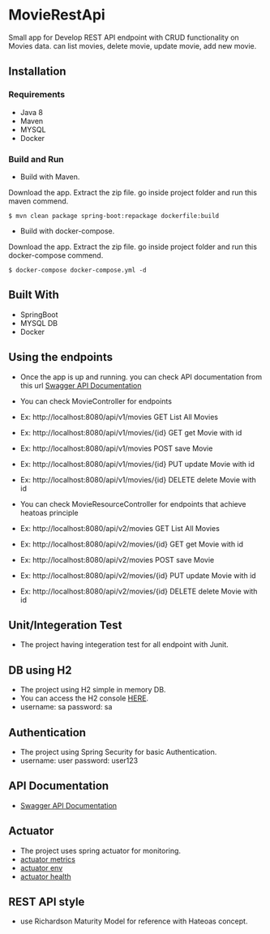 # MovieRestApi 
Small app for Develop REST API endpoint with CRUD functionality on Movies data.
can list movies, delete movie, update movie, add new movie.
## Installation

### Requirements
* Java 8
* Maven
* MYSQL
* Docker

### Build and Run
* Build with Maven.

Download the app. Extract the zip file. go inside project folder and run this maven commend.

`$ mvn clean package spring-boot:repackage dockerfile:build`

* Build with docker-compose.

Download the app. Extract the zip file. go inside project folder and run this docker-compose commend.

`$ docker-compose docker-compose.yml -d`

## Built With
* SpringBoot
* MYSQL DB
* Docker

## Using the endpoints
* Once the app is up and running. you can check API documentation from this url
[Swagger API Documentation](http://localhost:8080/swagger-ui.html)
* You can check MovieController for endpoints
* Ex: http://localhost:8080/api/v1/movies       GET     List All Movies 
* Ex: http://localhost:8080/api/v1/movies/{id}  GET     get Movie with id 
* Ex: http://localhost:8080/api/v1/movies       POST    save Movie
* Ex: http://localhost:8080/api/v1/movies/{id}  PUT     update Movie with id 
* Ex: http://localhost:8080/api/v1/movies/{id}  DELETE  delete Movie with id 

* You can check MovieResourceController for endpoints that achieve heatoas principle
* Ex: http://localhost:8080/api/v2/movies       GET     List All Movies 
* Ex: http://localhost:8080/api/v2/movies/{id}  GET     get Movie with id 
* Ex: http://localhost:8080/api/v2/movies       POST    save Movie
* Ex: http://localhost:8080/api/v2/movies/{id}  PUT     update Movie with id 
* Ex: http://localhost:8080/api/v2/movies/{id}  DELETE  delete Movie with id 

## Unit/Integeration Test
* The project having integeration test for all endpoint with Junit.

## DB using H2
* The project using H2 simple in memory DB.
* You can access the H2 console [HERE](http://localhost:8080/h2).
* username: sa password: sa

## Authentication
* The project using Spring Security for basic Authentication.
* username: user password: user123

## API Documentation
* [Swagger API Documentation](http://localhost:8080/swagger-ui.html)

## Actuator
* The project uses spring actuator for monitoring.
* [actuator metrics](http://localhost:8080/actuator/metrics)
* [actuator env](http://localhost:8080/actuator/env)
* [actuator health](http://localhost:8080/actuator/health)

## REST API style
* use Richardson Maturity Model for reference with Hateoas concept.


